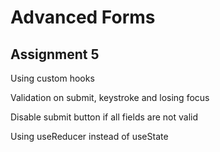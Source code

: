 # Advanced Forms

## Assignment 5

Using custom hooks

Validation on submit, keystroke and losing focus

Disable submit button if all fields are not valid

Using useReducer instead of useState
